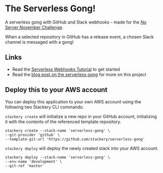 # The Serverless Gong!

A serverless gong with GitHub and Slack webhooks - made for the [No Server November Challenge](https://serverless.com/blog/no-server-november-challenge/).

When a selected repository in GitHub has a release event, a chosen Slack channel is messaged with a gong!

## Links

* Read the [Serverless Webhooks Tutorial](https://docs.stackery.io/docs/tutorials/serverless-webhooks/) to get started
* Read the [blog post on the serverless gong](https://www.stackery.io/blog/serverless-gong/) for more on this project

## Deploy this to your AWS account

You can deploy this application to your own AWS account using the following two Stackery CLI commands:

`stackery create` will initialize a new repo in your GitHub account, initializing it with the contents of the referenced template repository.

```
stackery create --stack-name 'serverless-gong' \
--git-provider 'github' \
--template-git-url 'https://github.com/stackery/serverless-gong' 
```

`stackery deploy` will deploy the newly created stack into your AWS account.

```
stackery deploy --stack-name 'serverless-gong' \
--env-name 'development' \
--git-ref 'master'
```
